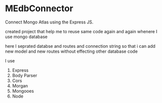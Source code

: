 # MEdbConnector
Connect Mongo Atlas using the Express JS.

created project that help me to reuse same code again and again whenere I use mongo database 

here I seprated databse and routes and connection string so that i can add new model and new routes without effecting other database code

I use
1. Express
2. Body Parser
3. Cors
4. Morgan
5. Mongooes
6. Node
